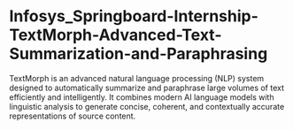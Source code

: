 # Infosys_Springboard-Internship-TextMorph-Advanced-Text-Summarization-and-Paraphrasing
TextMorph is an advanced natural language processing (NLP) system designed to automatically summarize and paraphrase large volumes of text efficiently and intelligently. It combines modern AI language models with linguistic analysis to generate concise, coherent, and contextually accurate representations of source content.
